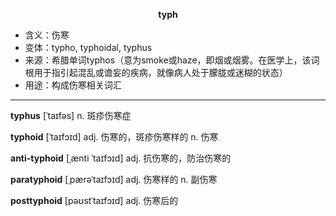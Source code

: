 
**<center>typh</center>**

- <span class="definition">含义：伤寒</span>
- <span class="definition">变体：typho, typhoidal, typhus</span>
- <span class="definition">来源：希腊单词typhos（意为smoke或haze，即烟或烟雾。在医学上，该词根用于指引起混乱或谵妄的疾病，就像病人处于朦胧或迷糊的状态）</span>
- <span class="definition">用途：构成伤寒相关词汇</span>


---


<span class="vocabulary">**typhus**</span> [ˈtaɪfəs] n. 斑疹伤寒症

<span class="vocabulary">**typhoid**</span> [ˈtaɪfɔɪd] adj. 伤寒的，斑疹伤寒样的 n. 伤寒

<span class="vocabulary">**anti-typhoid**</span> [ˌænti ˈtaɪfɔɪd] adj. 抗伤寒的，防治伤寒的

<span class="vocabulary">**paratyphoid**</span> [ˌpærəˈtaɪfɔɪd] adj. 伤寒样的 n. 副伤寒

<span class="vocabulary">**posttyphoid**</span> [pəʊstˈtaɪfɔɪd] adj. 伤寒后的
